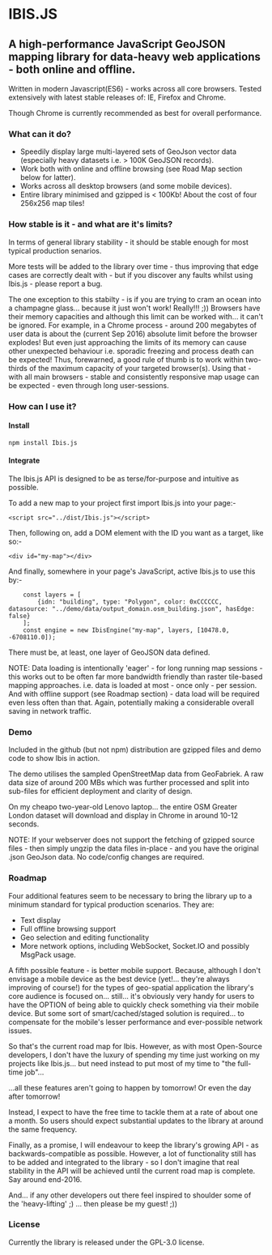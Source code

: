 # IBIS.JS

## A high-performance JavaScript GeoJSON mapping library for data-heavy web applications - both online and offline.

Written in modern Javascript(ES6) - works across all core browsers.  Tested extensively with latest stable releases of: IE, Firefox and Chrome.

Though Chrome is currently recommended as best for overall performance.

### What can it do?

* Speedily display large multi-layered sets of GeoJson vector data (especially heavy datasets i.e. > 100K GeoJSON records).
* Work both with online and offline browsing (see Road Map section below for latter).
* Works across all desktop browsers (and some mobile devices).
* Entire library minimised and gzipped is < 100Kb!  About the cost of four 256x256 map tiles!


### How stable is it - and what are it's limits?

In terms of general library stability - it should be stable enough for most typical production senarios.

More tests will be added to the library over time - thus improving that edge cases are correctly dealt with - but if you discover any faults whilst using Ibis.js - please report a bug.

The one exception to this stabilty - is if you are trying to cram an ocean into a champagne glass... because it just won't work!  Really!!! ;))  Browsers have their memory capacities and although this limit can be worked with... it can't be ignored.  For example, in a Chrome process - around 200 megabytes of user data is about the (current Sep 2016) absolute limit before the browser explodes!  But even just approaching the limits of its memory
can cause other unexpected behaviour i.e. sporadic freezing and process death can be expected!  Thus, forewarned, a good rule of thumb is to work within two-thirds of the maximum capacity of your targeted browser(s).  Using that - with all main
browsers - stable and consistently responsive map usage can be expected - even through long user-sessions.


### How can I use it?

#### Install
~~~~
npm install Ibis.js
~~~~

#### Integrate

The Ibis.js API is designed to be as terse/for-purpose and intuitive as possible. 

To add a new map to your project first import Ibis.js into your page:-

~~~~
<script src="../dist/Ibis.js"></script>
~~~~

Then, following on, add a DOM element with the ID you want as a target, like so:-

~~~~
<div id="my-map"></div>
~~~~

And finally, somewhere in your page's JavaScript, active Ibis.js to use this by:-

~~~~
    const layers = [
        {idn: "building", type: "Polygon", color: 0xCCCCCC, datasource: "../demo/data/output_domain.osm_building.json", hasEdge: false}
    ];
    const engine = new IbisEngine("my-map", layers, [10478.0, -6708110.0]);
~~~~

There must be, at least, one layer of GeoJSON data defined.

NOTE: Data loading is intentionally 'eager' - for long running map sessions - this works out to be often far more bandwidth friendly than raster tile-based mapping approaches.
i.e. data is loaded at most - once only - per session.  And with offline support (see Roadmap section) - data load will be required even less often than that.  Again, potentially making a considerable overall saving in network traffic.

### Demo

Included in the github (but not npm) distribution are gzipped files and demo code to show Ibis in action.

The demo utilises the sampled OpenStreetMap data from GeoFabriek.  A raw data size of around 200 MBs which was further processed and split into sub-files for efficient deployment and clarity of design.

On my cheapo two-year-old Lenovo laptop... the entire OSM Greater London dataset will download and display in Chrome in around 10-12 seconds.

NOTE: If your webserver does not support the fetching of gzipped source files - then simply ungzip the data files in-place - and you have the original .json GeoJson data.  No code/config changes are required.


### Roadmap

Four additional features seem to be necessary to bring the library up to a minimum standard for typical production scenarios.
They are:

- Text display
- Full offline browsing support
- Geo selection and editing functionality
- More network options, including WebSocket, Socket.IO and possibly MsgPack usage.

A fifth possible feature - is better mobile support.  Because, although I don't envisage a mobile device as the best
device (yet!... they're always improving of course!) for the types of geo-spatial application the library's core
audience is focused on... still... it's obviously very handy for users to have the OPTION of being able to quickly check something via their
mobile device.  But some sort of smart/cached/staged solution is required... to compensate for the mobile's lesser performance
and ever-possible network issues.

So that's the current road map for Ibis.  However, as with most Open-Source developers, I don't have the luxury of spending my time just working on my projects
like Ibis.js... but need instead to put most of my time to "the full-time job"...

...all these features aren't going to happen by tomorrow!  Or even the day after tomorrow!

Instead, I expect to have the free time to tackle them at a rate of about one a month.  So users should expect substantial updates to the
library at around the same frequency.

Finally, as a promise, I will endeavour to keep the library's growing API - as backwards-compatible as possible.  However, a lot of functionality still has to be added and
integrated to the library - so I don't imagine that real stability in the API will be achieved until the current road map
is complete.  Say around end-2016.

And... if any other developers out there feel inspired to shoulder some of the 'heavy-lifting' ;) ... then please be my guest! ;))


### License

Currently the library is released under the GPL-3.0 license.  

